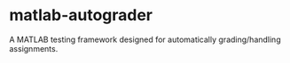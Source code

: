 matlab-autograder
=================

A MATLAB testing framework designed for automatically grading/handling
assignments.

